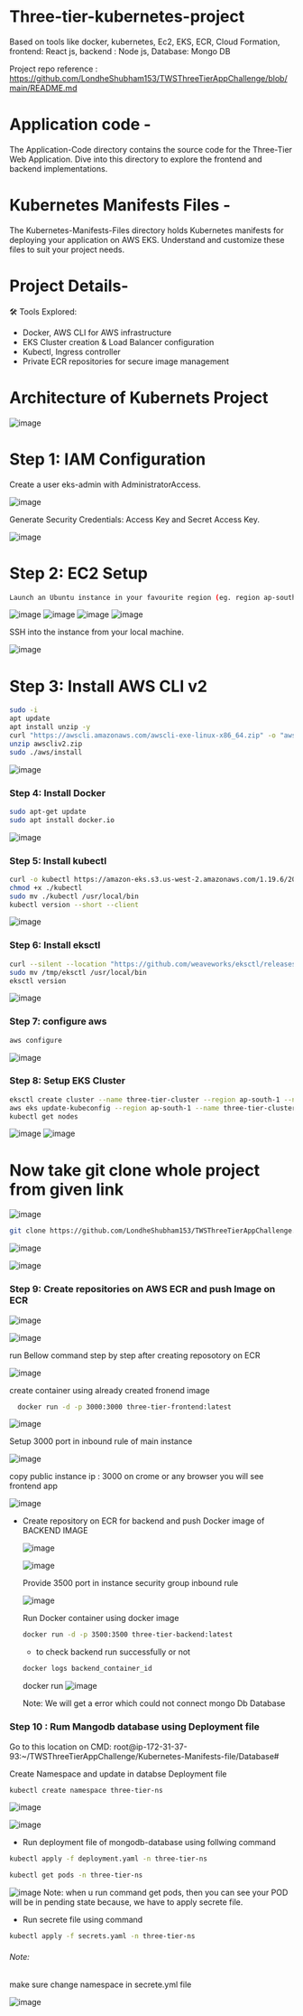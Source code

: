 # Three-tier-kubernetes-project
Based on tools like docker, kubernetes, Ec2, EKS, ECR, Cloud Formation,  frontend: React js, backend : Node js, Database: Mongo DB     

Project repo reference : https://github.com/LondheShubham153/TWSThreeTierAppChallenge/blob/main/README.md

# Application code - 

The Application-Code directory contains the source code for the Three-Tier Web Application. Dive into this directory to explore the frontend and backend implementations.

# Kubernetes Manifests Files -

The Kubernetes-Manifests-Files directory holds Kubernetes manifests for deploying your application on AWS EKS. Understand and customize these files to suit your project needs.

# Project Details- 
🛠️ Tools Explored:
- Docker, AWS CLI for AWS infrastructure
- EKS Cluster creation & Load Balancer configuration
- Kubectl, Ingress controller
- Private ECR repositories for secure image management

# Architecture of Kubernets Project

![image](https://github.com/user-attachments/assets/8ef33172-2f5c-486b-9d69-cf20384a23d7)


# Step 1: IAM Configuration

Create a user eks-admin with AdministratorAccess.

![image](https://github.com/user-attachments/assets/e8a7c916-cdd8-48d8-97eb-4cb878a13d5e)

Generate Security Credentials: Access Key and Secret Access Key.

![image](https://github.com/user-attachments/assets/a736221d-1273-42ba-8d63-b1d5a79d15fc)




# Step 2: EC2 Setup

```bash
Launch an Ubuntu instance in your favourite region (eg. region ap-south-1).
```

![image](https://github.com/user-attachments/assets/bff7b9b5-713b-458c-8304-ef784be064eb)
![image](https://github.com/user-attachments/assets/31ce0327-fd63-42e6-a946-007692b4f560)
![image](https://github.com/user-attachments/assets/a7488d22-4649-4798-98b0-8c544731df5a)
![image](https://github.com/user-attachments/assets/14dd20ad-3f91-40e8-91f4-5e0642b64ac4)


SSH into the instance from your local machine.

![image](https://github.com/user-attachments/assets/45d51d57-31df-4a7d-9994-5db5f52089c1)




# Step 3: Install AWS CLI v2

```bash
sudo -i
apt update
apt install unzip -y
curl "https://awscli.amazonaws.com/awscli-exe-linux-x86_64.zip" -o "awscliv2.zip"
unzip awscliv2.zip
sudo ./aws/install
```

![image](https://github.com/user-attachments/assets/a7c8e320-d5ad-4b90-9a2e-a49ad5297f00)




### Step 4: Install Docker

```bash
sudo apt-get update
sudo apt install docker.io
```

![image](https://github.com/user-attachments/assets/9c43f22d-94d4-4718-a12d-c1782b592741)




### Step 5: Install kubectl

```bash
curl -o kubectl https://amazon-eks.s3.us-west-2.amazonaws.com/1.19.6/2021-01-05/bin/linux/amd64/kubectl
chmod +x ./kubectl
sudo mv ./kubectl /usr/local/bin
kubectl version --short --client
```

![image](https://github.com/user-attachments/assets/80fe0cf6-a5e3-4e96-9450-8bd8c95f05cc)




### Step 6: Install eksctl

```bash
curl --silent --location "https://github.com/weaveworks/eksctl/releases/latest/download/eksctl_$(uname -s)_amd64.tar.gz" | tar xz -C /tmp
sudo mv /tmp/eksctl /usr/local/bin
eksctl version
```

![image](https://github.com/user-attachments/assets/b2bfe6a8-1bb5-4d6a-bcb9-1d91db04c3bc)





### Step 7: configure aws

```bash
aws configure
```

![image](https://github.com/user-attachments/assets/e8132954-2fb6-42a6-a869-4ac2769aba76)




### Step 8: Setup EKS Cluster

```bash
eksctl create cluster --name three-tier-cluster --region ap-south-1 --node-type t2.medium --nodes-min 2 --nodes-max 2
aws eks update-kubeconfig --region ap-south-1 --name three-tier-cluster
kubectl get nodes
```

![image](https://github.com/user-attachments/assets/ec627053-d39b-4879-a439-b0e44d6804f3)
![image](https://github.com/user-attachments/assets/af4d9ac5-7d21-426a-bcc3-7674b357e533)


# Now take git clone whole project from given link

![image](https://github.com/user-attachments/assets/662d85a2-7f46-4657-b8e9-b07a0b866b66)


```bash
git clone https://github.com/LondheShubham153/TWSThreeTierAppChallenge.git
```

![image](https://github.com/user-attachments/assets/1102afa5-7933-4536-bc40-233581e6d6f0)

![image](https://github.com/user-attachments/assets/f2597023-6e97-4ef0-a3c3-17cc7dcc6e17)



### Step 9: Create repositories on AWS ECR and push Image on ECR

![image](https://github.com/user-attachments/assets/d28473e3-a5ae-4f71-9d2a-88ed28e05a95)

![image](https://github.com/user-attachments/assets/64a8cf70-6b0e-4fec-a115-705cb1b5fb5d)

run Bellow command step by step after creating reposotory on ECR

![image](https://github.com/user-attachments/assets/388859ca-fd34-47f5-a919-3c2eecbbbfc9)

create container using already created fronend image


```bash
  docker run -d -p 3000:3000 three-tier-frontend:latest 
```

![image](https://github.com/user-attachments/assets/0613b3f4-babf-4e14-b259-f134a01f65c6)


Setup 3000 port in inbound rule of main instance 

![image](https://github.com/user-attachments/assets/92361b10-c484-4d9d-896b-82b3824ceb21)

copy public instance ip : 3000  on crome or any browser
you will see frontend app

![image](https://github.com/user-attachments/assets/c5435eee-fdff-44ea-a5ed-e7f999e03402)


- Create repository on ECR for backend and push Docker image of BACKEND IMAGE


  ![image](https://github.com/user-attachments/assets/3d0eddc6-9933-4e20-99ea-65080428b89c)


  ![image](https://github.com/user-attachments/assets/67d7feaa-3ed1-42a3-9fff-1bb81aac10ba)


  Provide 3500 port in instance security group inbound rule
  
  ![image](https://github.com/user-attachments/assets/8bb29266-5548-4d7c-9a66-630a9268da9a)

  Run Docker container using docker image

  ```bash
  docker run -d -p 3500:3500 three-tier-backend:latest
  ```
  - to check backend run successfully or not

  ```bash
  docker logs backend_container_id
  ```
  
  docker run 
  ![image](https://github.com/user-attachments/assets/c68f39e0-4dcb-46cb-9a02-d14382ab8417)
  
  Note: We will get a error which could not connect  mongo Db Database 


### Step 10 : Rum Mangodb database using Deployment file

Go to this location on CMD:
root@ip-172-31-37-93:~/TWSThreeTierAppChallenge/Kubernetes-Manifests-file/Database#  

Create Namespace and update in databse Deployment file

 ```bash
kubectl create namespace three-tier-ns
```

![image](https://github.com/user-attachments/assets/d20e11e2-625e-4150-a796-f347a5815545)


![image](https://github.com/user-attachments/assets/cbc6a80c-07d8-4200-bd06-eaefbe8fb003)

- Run deployment file of mongodb-database using follwing command

```bash
kubectl apply -f deployment.yaml -n three-tier-ns

kubectl get pods -n three-tier-ns
```

![image](https://github.com/user-attachments/assets/0a33d0fc-411c-4958-8f3a-6b53fefe6c34)
 Note: when u run command get pods, then you can see your POD will be in pending state because, we have to apply secrete file.



- Run secrete file using command


```bash
kubectl apply -f secrets.yaml -n three-tier-ns
````

<h6>Note:</h6> make sure change namespace in secrete.yml file

![image](https://github.com/user-attachments/assets/59de5c3b-28f0-4cb5-ba89-4c78ad8e9f85)















